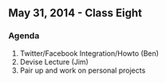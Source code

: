 ## May 31, 2014 - Class Eight

### Agenda
1. Twitter/Facebook Integration/Howto (Ben)
2. Devise Lecture (Jim)
3. Pair up and work on personal projects
